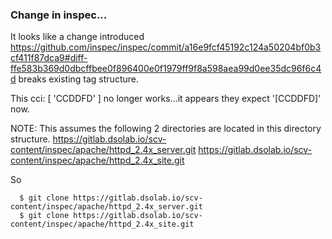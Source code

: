 ### Change in inspec...

It looks like a change introduced https://github.com/inspec/inspec/commit/a16e9fcf45192c124a50204bf0b3cf411f87dca9#diff-ffe583b369d0dbcffbee0f896400e0f1979ff9f8a598aea99d0ee35dc96f6c4d breaks existing tag structure.

This cci: [ 'CCDDFD' ] no longer works...it appears they expect '[CCDDFD]' now.

NOTE: This assumes the following 2 directories are located in this directory structure.
https://gitlab.dsolab.io/scv-content/inspec/apache/httpd_2.4x_server.git
https://gitlab.dsolab.io/scv-content/inspec/apache/httpd_2.4x_site.git

So 
```
  $ git clone https://gitlab.dsolab.io/scv-content/inspec/apache/httpd_2.4x_server.git
  $ git clone https://gitlab.dsolab.io/scv-content/inspec/apache/httpd_2.4x_site.git

```
